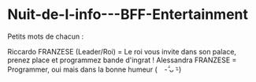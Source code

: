 # Nuit-de-l-info---BFF-Entertainment

Petits mots de chacun : 

Riccardo FRANZESE (Leader/Roi) = Le roi vous invite dans son palace, prenez place et programmez bande d'ingrat !
Alessandra FRANZESE = Programmer, oui mais dans la bonne humeur (　-᷄ ᴗ -᷅)

